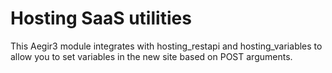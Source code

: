 # Hosting SaaS utilities

This Aegir3 module integrates with hosting\_restapi and hosting\_variables to allow you to set variables in the new site based on POST arguments.
